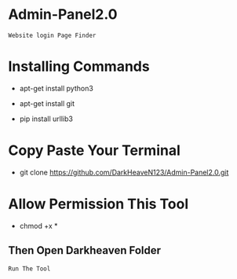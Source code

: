 # Admin-Panel2.0
`Website login Page Finder `

# Installing Commands

- apt-get install python3

- apt-get install git

- pip install urllib3

# Copy Paste Your Terminal 
- git clone https://github.com/DarkHeaveN123/Admin-Panel2.0.git

# Allow Permission This Tool
- chmod +x *
## Then Open Darkheaven Folder 
` Run The Tool ` 


